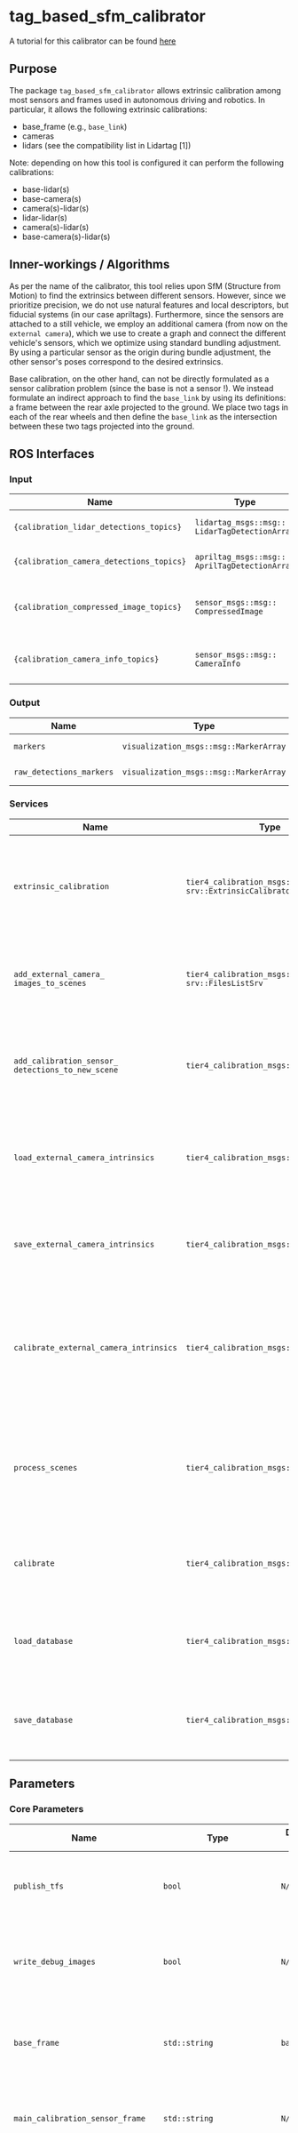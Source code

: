 # tag_based_sfm_calibrator

A tutorial for this calibrator can be found [here](../docs/tutorials/tag_based_sfm_calibrator.md)

## Purpose

The package `tag_based_sfm_calibrator` allows extrinsic calibration among most sensors and frames used in autonomous driving and robotics.
In particular, it allows the following extrinsic calibrations:

- base_frame (e.g., `base_link`)
- cameras
- lidars (see the compatibility list in Lidartag [1])

Note: depending on how this tool is configured it can perform the following calibrations:

- base-lidar(s)
- base-camera(s)
- camera(s)-lidar(s)
- lidar-lidar(s)
- camera(s)-lidar(s)
- base-camera(s)-lidar(s)

## Inner-workings / Algorithms

As per the name of the calibrator, this tool relies upon SfM (Structure from Motion) to find the extrinsics between different sensors. However, since we prioritize precision, we do not use natural features and local descriptors, but fiducial systems (in our case apriltags). Furthermore, since the sensors are attached to a still vehicle, we employ an additional camera (from now on the `external camera`), which we use to create a graph and connect the different vehicle's sensors, which we optimize using standard bundling adjustment.
By using a particular sensor as the origin during bundle adjustment, the other sensor's poses correspond to the desired extrinsics.

Base calibration, on the other hand, can not be directly formulated as a sensor calibration problem (since the base is not a sensor !). We instead formulate an indirect approach to find the `base_link` by using its definitions: a frame between the rear axle projected to the ground. We place two tags in each of the rear wheels and then define the `base_link` as the intersection between these two tags projected into the ground.

## ROS Interfaces

### Input

| Name                                     | Type                                            | Description                                                                                                                                                               |
| ---------------------------------------- | ----------------------------------------------- | ------------------------------------------------------------------------------------------------------------------------------------------------------------------------- |
| `{calibration_lidar_detections_topics}`  | `lidartag_msgs::msg::` `LidarTagDetectionArray` | Lidartag detections. `calibration_lidar_detections_topics` is provided via parameters                                                                                     |
| `{calibration_camera_detections_topics}` | `apriltag_msgs::msg::` `AprilTagDetectionArray` | Apriltag detections. `calibration_camera_detections_topics` is provided via parameters                                                                                    |
| `{calibration_compressed_image_topics}`  | `sensor_msgs::msg::` `CompressedImage`          | Calibration cameras' image topics. Not used directly for calibration but for debugging and evaluation. `{calibration_compressed_image_topics}` is provided via parameters |
| `{calibration_camera_info_topics}`       | `sensor_msgs::msg::` `CameraInfo`               | Intrinsic parameters for the calibration cameras . `calibration_camera_info_topics` is provided via parameters                                                            |

### Output

| Name                     | Type                                   | Description         |
| ------------------------ | -------------------------------------- | ------------------- |
| `markers`                | `visualization_msgs::msg::MarkerArray` | Calibration markers |
| `raw_detections_markers` | `visualization_msgs::msg::MarkerArray` | Detection markers   |

### Services

| Name                                                | Type                                                  | Description                                                                                                 |
| --------------------------------------------------- | ----------------------------------------------------- | ----------------------------------------------------------------------------------------------------------- |
| `extrinsic_calibration`                             | `tier4_calibration_msgs::` `srv::ExtrinsicCalibrator` | Generic calibration service. The call is blocking until the calibration process finishes                    |
| `add_external_camera_` `images_to_scenes`           | `tier4_calibration_msgs::` `srv::FilesListSrv`        | Provides a list of external camera images' files for each `scene`                                           |
| `add_calibration_sensor_` `detections_to_new_scene` | `tier4_calibration_msgs::srv::Empty`                  | Created a new `scene` from the latest detections received by the calibrator                                 |
| `load_external_camera_intrinsics`                   | `tier4_calibration_msgs::srv::FilesSrv`               | Provides a file containing previously computed external camera intrinsics                                   |
| `save_external_camera_intrinsics`                   | `tier4_calibration_msgs::srv::FilesSrv`               | Provides a path so save the computed external camera intrinsics                                             |
| `calibrate_external_camera_intrinsics`              | `tier4_calibration_msgs::srv::FilesSrv`               | Provides a list of files of external camera images to perform intrinsic calibration for the external camera |
| `process_scenes`                                    | `tier4_calibration_msgs::srv::Empty`                  | Processed all the obtained `scenes`, mainly applying the tag detector to the external images                |
| `calibrate`                                         | `tier4_calibration_msgs::srv::Empty`                  | Uses the processed `scenes` to perform `bundling adjustment` optimization                                   |
| `load_database`                                     | `tier4_calibration_msgs::srv::FilesSrv`               | For debugging purposes. Load a processed database of `scenes`                                               |
| `save_database`                                     | `tier4_calibration_msgs::srv::FilesSrv`               | For debugging purposes. Saves a processed database of `scenes`                                              |

## Parameters

### Core Parameters

| Name                                                        | Type                       | Default Value | Description                                                                                                                                     |
| ----------------------------------------------------------- | -------------------------- | ------------- | ----------------------------------------------------------------------------------------------------------------------------------------------- |
| `publish_tfs`                                               | `bool`                     | `N/A`         | Flag to optionally publish the resulting calibration as tfs                                                                                     |
| `write_debug_images`                                        | `bool`                     | `N/A`         | Flag to optionally create images with resulting calibration poses and detections                                                                |
| `base_frame`                                                | `std::string`              | `base_link`   | The `base_frame` is used to compare the initial and calibrated values                                                                           |
| `main_calibration_sensor_frame`                             | `std::string`              | `N/A`         | The sensor whose frame will become the origin during optimization                                                                               |
| `calibration_lidar_frames`                                  | `std::vector<std::string>` | `N/A`         | List of the frames corresponding to the calibration lidars                                                                                      |
| `calibration_camera_frames`                                 | `std::vector<std::string>` | `N/A`         | List of the frames corresponding to the calibration cameras                                                                                     |
| `lidartag_to_apriltag_scale`                                | double                     |               | The scale factor for converting lidartag detection sizes to apriltag detection sizes                                                            |
| `auxiliar_tag.family`                                       | `std::string`              |               | The family name of the auxiliary tag                                                                                                            |
| `auxiliar_tag.rows`                                         | `int`                      |               | The number of rows in the auxiliary tag                                                                                                         |
| `auxiliar_tag.cols`                                         | `int`                      |               | The number of columns in the auxiliary tag                                                                                                      |
| `auxiliar_tag.size`                                         | `double`                   |               | The size of the auxiliary tag in meters                                                                                                         |
| `auxiliar_tag.spacing`                                      | `double`                   |               | The spacing between auxiliary tags in meters. Only relevant when rows or cols is greater than one                                               |
| `auxiliar_tag.ids`                                          | `std::vector<int64_t>`     |               | The IDs of the auxiliary tags                                                                                                                   |
| `waypoint_tag.family`                                       | `std::string`              |               | The family name of the waypoint tag                                                                                                             |
| `waypoint_tag.rows`                                         | `int`                      |               | The number of rows in the waypoint tag                                                                                                          |
| `waypoint_tag.cols`                                         | `int`                      |               | The number of columns in the waypoint tag                                                                                                       |
| `waypoint_tag.size`                                         | `double`                   |               | The size of the waypoint tag in meters                                                                                                          |
| `waypoint_tag.spacing`                                      | `double`                   |               | The spacing between waypoint tags in meters. Only relevant when rows or cols is greater than one                                                |
| `waypoint_tag.ids`                                          | `std::vector<int64_t>`     |               | The IDs of the waypoint tags                                                                                                                    |
| `ground_tag.family`                                         | `std::string`              |               | The family name of the ground tag                                                                                                               |
| `ground_tag.rows`                                           | `int`                      |               | The number of rows in the ground tag                                                                                                            |
| `ground_tag.cols`                                           | `int`                      |               | The number of columns in the ground tag                                                                                                         |
| `ground_tag.size`                                           | `double`                   |               | The size of the ground tag in meters                                                                                                            |
| `ground_tag.spacing`                                        | `double`                   |               | The spacing between ground tags in meters. Only relevant when rows or cols is greater than one                                                  |
| `ground_tag.ids`                                            | `std::vector<int64_t>`     |               | The IDs of the ground tags                                                                                                                      |
| `wheel_tag.family`                                          | `std::string`              |               | The family name of the wheel tag                                                                                                                |
| `wheel_tag.rows`                                            | `int`                      |               | The number of rows in the wheel tag                                                                                                             |
| `wheel_tag.cols`                                            | `int`                      |               | The number of columns in the wheel tag                                                                                                          |
| `wheel_tag.size`                                            | `double`                   |               | The size of the wheel tag in meters                                                                                                             |
| `wheel_tag.spacing`                                         | `double`                   |               | The spacing between wheel tags in meters. Only relevant when rows or cols is greater than one                                                   |
| `left_wheel_tag_id`                                         | `int`                      |               | The ID of the left wheel tag                                                                                                                    |
| `right_wheel_tag_id`                                        | `int`                      |               | The ID of the right wheel tag                                                                                                                   |
| `ba.optimize_intrinsics`                                    | `bool`                     |               | Flag to optimize the external camera intrinsics during bundle optimization                                                                      |
| `ba.share_intrinsics`                                       | `bool`                     |               | Flag to share intrinsics between different external camera images                                                                               |
| `ba.force_shared_ground_plane`                              | `bool`                     |               | Flag to force the use of a shared ground plane model among the ground tags during bundle optimization                                           |
| `ba.virtual_lidar_f`                                        | `double`                   |               | The focal length of the virtual pinhole model for lidars used in bundle adjustment optimization                                                 |
| `ba.calibration_camera_` `optimization_weight`              | `double`                   |               | The weight of the camera calibration term in bundle adjustment optimization                                                                     |
| `ba.calibration_lidar_` `optimization_weight`               | `double`                   |               | The weight of the lidar calibration term in bundle adjustment optimization                                                                      |
| `ba.external_camera_` `optimization_weight`                 | `double`                   |               | The weight of the external camera calibration term in bundle adjustment optimization                                                            |
| `ba.fixed_ground_plane_model`                               | `bool`                     | false         | Flag to fix the ground plane model during optimization using the values from the initial calibration                                            |
| `initial_intrinsic_calibration.` `board_type`               | `std::string`              |               | The type of calibration board used for initial intrinsic calibration for the external camera                                                    |
| `initial_intrinsic_calibration.` `tangent_distortion`       | `bool`                     |               | Flag to enable tangent distortion in initial intrinsic calibration for the external camera                                                      |
| `initial_intrinsic_calibration.` `radial_distortion_coeffs` | `int`                      |               | The number of radial distortion coefficients used in initial intrinsic calibration for the external camera                                      |
| `initial_intrinsic_` `calibration.debug`                    | `bool`                     |               | Flag to enable debug mode in initial intrinsic calibration for the external camera                                                              |
| `initial_intrinsic_` `calibration.tag.family`               | `std::string`              |               | The family name of the tags used in initial intrinsic calibration for the external camera                                                       |
| `initial_intrinsic_` `calibration.` `tag.rows`              | `int`                      |               | The number of rows in the tags used in initial intrinsic calibration for the external camera                                                    |
| `initial_intrinsic_` `calibration.tag.cols`                 | `int`                      |               | The number of columns in the tags used in initial intrinsic calibration for the external camera                                                 |
| `initial_intrinsic_` `calibration.tag.size`                 | `double`                   |               | The size of the tags used in initial intrinsic calibration in meters for the external camera                                                    |
| `initial_intrinsic_` `calibration.tag.spacing`              | `double`                   |               | The spacing between tags used in initial intrinsic calibration in meters for the external camera                                                |
| `initial_intrinsic_` `calibration.tag.ids`                  | `std::vector<int64_t>`     | [0]           | The IDs of the tags used in initial intrinsic calibration for the external camera                                                               |
| `initial_intrinsic_` `calibration.board_cols`               | `int`                      |               | The number of columns in the calibration board used for initial intrinsic calibration for the external camera. Only valid for chess-like boards |
| `initial_intrinsic_` `calibration.board_rows`               | `int`                      |               | The number of rows in the calibration board used for initial intrinsic calibration for the external camera. Only valid for chess-like boards    |
| `apriltag.max_hamming`                                      | `int`                      |               | The maximum allowed Hamming distance for apriltag detection                                                                                     |
| `apriltag.min_margin`                                       | `double`                   |               | The minimum required margin for apriltag detection                                                                                              |
| `apriltag.max_out_of_plane_angle`                           | `double`                   |               | The maximum allowed out-of-plane angle for apriltag detection                                                                                   |
| `apriltag.max_reprojection_error`                           | `double`                   |               | The maximum allowed reprojection error for apriltag detection                                                                                   |
| `apriltag.max_homography_error`                             | `double`                   |               | The maximum allowed homography error for apriltag detection                                                                                     |
| `apriltag.quad_decimate`                                    | `double`                   |               | The decimation factor for quad detection in apriltag detection                                                                                  |
| `apriltag.quad_sigma`                                       | `double`                   |               | The sigma value for quad detection in apriltag detection                                                                                        |
| `apriltag.nthreads`                                         | `int`                      |               | The number of threads to use for apriltag detection                                                                                             |
| `apriltag.debug`                                            | `bool`                     |               | Flag to enable debug mode in apriltag detection                                                                                                 |
| `apriltag.refine_edges`                                     | `bool`                     |               | Flag to enable edge refinement in apriltag detection                                                                                            |

## Requirements

The following figure presents the elements involved in the calibration process:

![segment](../docs/images/tag_based_sfm_calibrator/bev_setup.svg)

### Waypoint tag

Waypoint tags are meant to be detected by both lidars and cameras.
Since lidar can not detect the tags if they are in the same plane as other elements, an additional structure is needed to allow the detector algorithm to segment it from other objects (see Figure 2).

Considerations:

- Among all the tags in the environment, waypoints are the only ones that can be moved during experiments (please the the tutorial and the concept of scenes).
- The orientation of the waypoint tags should be so that the line that connects the calibration sensors and the waypoint tag is perpendicular to the waypoint tag plane. This is recommended since lidartag detection presents worse performance when this is not the case (more than the detector, it is a limitation of most lidars).
- We so far have used 800mmx800mm (complete board size) waypoints, and have worked well for most lidars/configurations in our projects
  No matter the setting, there should be at least one waypoint tag. However, in practice, the more waypoint tags (tags that the calibration sensors can detect) the faster the calibration process.

### Wheel tag

Wheel tags are what allow us to find the `base_link` via solving the bundle adjustment problem.

Considerations:

- They usually can not be detected by the calibration sensors (instead they are detected by the external camera)
- Since the number of images that contain wheel tags is expected to be low, it is convenient to use grids of individual tags. An example of a 2x2 tag is presented in Fig 3.
- Since the wheel tags determine the base link, their center should coincide with the axle as much as possible (at least in the x-axis seen from the `base_link`).

### Ground tag

Ground tags are essential during the calibration of the `base_link` since it defines the plane that the `base_link` lives in (an example is presented in Figure 4).

Considerations:

- The ground in which the vehicle and the ground tags are placed need to be as flat as possible (plane).
- For this particular tag, the width of the tag is relevant. If it can not be assumed to be null, the final `base_link` pose needs to be offset manually.
- The ground tags can be printed using normal paper and when attached via tape to the floor. The user needs to be careful no to move them during the experiment while talking.
- The ground tags can be laminated for reuse, but the reflections caused by it can make it difficult or impossible to detect.
  Auxiliary tag
  Auxiliary tags are tags that do not have restrictions on their placement and use and were added to improve the observation distribution in the bundle adjustment graph. If it were not for the auxiliary tags, most of the tags would be on a single plane, save a few observations corresponding to the waypoints and the wheel tags.

Considerations:

- It is recommended to place them in positions and orientations without sufficient samples otherwise. A good examples are walls, for which an example is presented in Figure 5.

### External camera

The role of the external camera is to connect the sensors and their detections creating the graph required for bundle adjustment

Considerations:

- The camera must behave like a pinhole + distortion model. That is to say, the lenses must be "fixed" during the experiment.
- The highest "real" resolution the better. So far we have tried with Nikon DSLRs (half frame) with moving and fixed lenses, and a simple point-and-shot camera.
- In the pro-tips / recommendations section, more suggestions regarding the camera settings have been provided

### Initial (external) camera intrinsics calibration board

To use the external camera in bundle adjustment, it is necessary to know, to a certain degree, its intrinsics.
Any board that can be used for this purpose is acceptable but circle-patterned chess boards and apriltags are supported directly by this tool.

<table>
  <tr>
    <td><img src="../docs/images/tag_based_sfm_calibrator/waypoint_tag.jpg" alt="waypoint" height = 256px ></td>
    <td><img src="../docs/images/tag_based_sfm_calibrator/wheel_tag.jpg" alt="wheel" width = 256px height = 256px></td>
    <td><img src="../docs/images/tag_based_sfm_calibrator/ground_tag.jpg" alt="ground" width = 256px height = 256px ></td>
    <td><img src="../docs/images/tag_based_sfm_calibrator/auxiliar_tag.jpg" alt="auxiliary"width = 256px height = 256px></td>
   </tr>
   <tr>
    <td><p style="text-align: center;">Figure 2. Waypoint tag</p></td>
    <td><p style="text-align: center;">Figure 3. Wheel tag</p></td>
    <td><p style="text-align: center;">Figure 4. Ground tag</p></td>
    <td><p style="text-align: center;">Figure 5. Auxiliar tag</p></td>
  </tr>
</table>

## References/External links

[1] Jiunn-Kai (Bruce) Huang, Shoutian Wang, Maani Ghaffari, and Jessy W. Grizzle, "LiDARTag: A Real-Time Fiducial Tag System for Point Clouds," in IEEE Robotics and Automation Letters. Volume: 6, Issue: 3, July 2021.

## Known issues/limitations

- Our version of lidartag only supports the family `16h5`
- Our codebase only supports apriltag detections for `36h11`
- Ground tags are assumed to have no width. If that is not the base, you can directly compensate the width in the final extrinsic
- We only use 2 wheel tags. The quality of the calibration could improve, mainly in the yaw component, if we were to use tags in the four wheels.

## Pro tips/recommendations

- If the `base_link` seems flipped in yaw by 180 degrees, it is probably because you mistook the left and right wheel tags
- For an optimal depth of field, use the highest f-number possible of the camera and focus to infinity.
- Prefer fixed lenses and do not forget to turn off auto zoom.
- One of the biggest concerns is motion blur when using the external camera. Since a high f-number is recommended, instead of increasing the exposure, prefer using a higher ISO or just under-exposed images.
- Images taken from the external cameras should have as many possible detections in each image. The absolute minimum is 2, but under 3 are discarded
- Detections from the external camera should whenever possible have the least amount of out-of-plane rotation. This is due to how the pose estimation gets distorted in extreme cases.
- The sampling of the scene by the external camera should focus on the waypoints and wheel tags whenever possible. In terms of usefulness for calibration, images that contain both waypoints and wheel tags are highly coveted. This is due to how they form the closest possible connection between the calibration sensors and the wheels
